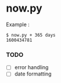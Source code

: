 # now.py

Example :

```
$ now.py + 365 days
1600434781
````

### TODO
- [ ] error handling
- [ ] date formatting
